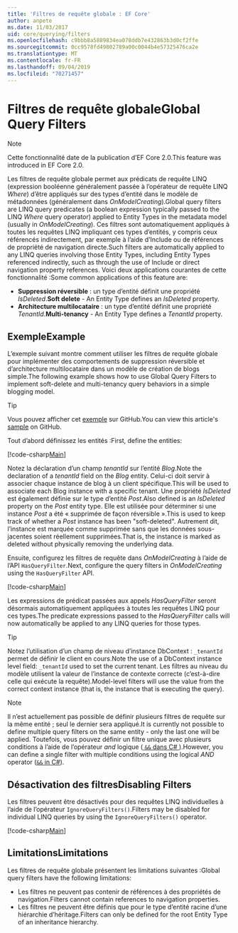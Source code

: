 ```yaml
---
title: 'Filtres de requête globale : EF Core'
author: anpete
ms.date: 11/03/2017
uid: core/querying/filters
ms.openlocfilehash: c9bbb8a5889834ea078ddb7e432863b3d0cf2ffe
ms.sourcegitcommit: 0cc9578fd49802789a00c0044b4e57325476ca2e
ms.translationtype: MT
ms.contentlocale: fr-FR
ms.lasthandoff: 09/04/2019
ms.locfileid: "70271457"
---
```

# <a name="global-query-filters"></a><span data-ttu-id="dbfd2-102">Filtres de requête globale</span><span class="sxs-lookup"><span data-stu-id="dbfd2-102">Global Query Filters</span></span>

> [!NOTE]
> <span data-ttu-id="dbfd2-103">Cette fonctionnalité date de la publication d’EF Core 2.0.</span><span class="sxs-lookup"><span data-stu-id="dbfd2-103">This feature was introduced in EF Core 2.0.</span></span>

<span data-ttu-id="dbfd2-104">Les filtres de requête globale permet aux prédicats de requête LINQ (expression booléenne généralement passée à l’opérateur de requête LINQ *Where*) d’être appliqués sur des types d’entité dans le modèle de métadonnées (généralement dans *OnModelCreating*).</span><span class="sxs-lookup"><span data-stu-id="dbfd2-104">Global query filters are LINQ query predicates (a boolean expression typically passed to the LINQ *Where* query operator) applied to Entity Types in the metadata model (usually in *OnModelCreating*).</span></span> <span data-ttu-id="dbfd2-105">Ces filtres sont automatiquement appliqués à toutes les requêtes LINQ impliquant ces types d’entités, y compris ceux référencés indirectement, par exemple à l’aide d’Include ou de références de propriété de navigation directe.</span><span class="sxs-lookup"><span data-stu-id="dbfd2-105">Such filters are automatically applied to any LINQ queries involving those Entity Types, including Entity Types referenced indirectly, such as through the use of Include or direct navigation property references.</span></span> <span data-ttu-id="dbfd2-106">Voici deux applications courantes de cette fonctionnalité :</span><span class="sxs-lookup"><span data-stu-id="dbfd2-106">Some common applications of this feature are:</span></span>

* <span data-ttu-id="dbfd2-107">**Suppression réversible** : un type d’entité définit une propriété *IsDeleted*.</span><span class="sxs-lookup"><span data-stu-id="dbfd2-107">**Soft delete** - An Entity Type defines an *IsDeleted* property.</span></span>
* <span data-ttu-id="dbfd2-108">**Architecture multilocataire** : un type d’entité définit une propriété *TenantId*.</span><span class="sxs-lookup"><span data-stu-id="dbfd2-108">**Multi-tenancy** - An Entity Type defines a *TenantId* property.</span></span>

## <a name="example"></a><span data-ttu-id="dbfd2-109">Exemple</span><span class="sxs-lookup"><span data-stu-id="dbfd2-109">Example</span></span>

<span data-ttu-id="dbfd2-110">L’exemple suivant montre comment utiliser les filtres de requête globale pour implémenter des comportements de suppression réversible et d’architecture multilocataire dans un modèle de création de blogs simple.</span><span class="sxs-lookup"><span data-stu-id="dbfd2-110">The following example shows how to use Global Query Filters to implement soft-delete and multi-tenancy query behaviors in a simple blogging model.</span></span>

> [!TIP]
> <span data-ttu-id="dbfd2-111">Vous pouvez afficher cet [exemple](https://github.com/aspnet/EntityFramework.Docs/tree/master/samples/core/QueryFilters) sur GitHub.</span><span class="sxs-lookup"><span data-stu-id="dbfd2-111">You can view this article's [sample](https://github.com/aspnet/EntityFramework.Docs/tree/master/samples/core/QueryFilters) on GitHub.</span></span>

<span data-ttu-id="dbfd2-112">Tout d’abord définissez les entités :</span><span class="sxs-lookup"><span data-stu-id="dbfd2-112">First, define the entities:</span></span>

[!code-csharp[Main](../../../samples/core/QueryFilters/Program.cs#Entities)]

<span data-ttu-id="dbfd2-113">Notez la déclaration d’un champ _tenantId_ sur l’entité _Blog_.</span><span class="sxs-lookup"><span data-stu-id="dbfd2-113">Note the declaration of a _tenantId_ field on the _Blog_ entity.</span></span> <span data-ttu-id="dbfd2-114">Celui-ci doit servir à associer chaque instance de blog à un client spécifique.</span><span class="sxs-lookup"><span data-stu-id="dbfd2-114">This will be used to associate each Blog instance with a specific tenant.</span></span> <span data-ttu-id="dbfd2-115">Une propriété _IsDeleted_ est également définie sur le type d’entité _Post_.</span><span class="sxs-lookup"><span data-stu-id="dbfd2-115">Also defined is an _IsDeleted_ property on the _Post_ entity type.</span></span> <span data-ttu-id="dbfd2-116">Elle est utilisée pour déterminer si une instance _Post_ a été « supprimée de façon réversible ».</span><span class="sxs-lookup"><span data-stu-id="dbfd2-116">This is used to keep track of whether a _Post_ instance has been "soft-deleted".</span></span> <span data-ttu-id="dbfd2-117">Autrement dit, l’instance est marquée comme supprimée sans que les données sous-jacentes soient réellement supprimées.</span><span class="sxs-lookup"><span data-stu-id="dbfd2-117">That is, the instance is marked as deleted without physically removing the underlying data.</span></span>

<span data-ttu-id="dbfd2-118">Ensuite, configurez les filtres de requête dans _OnModelCreating_ à l’aide de l’API `HasQueryFilter`.</span><span class="sxs-lookup"><span data-stu-id="dbfd2-118">Next, configure the query filters in _OnModelCreating_ using the `HasQueryFilter` API.</span></span>

[!code-csharp[Main](../../../samples/core/QueryFilters/Program.cs#Configuration)]

<span data-ttu-id="dbfd2-119">Les expressions de prédicat passées aux appels _HasQueryFilter_ seront désormais automatiquement appliquées à toutes les requêtes LINQ pour ces types.</span><span class="sxs-lookup"><span data-stu-id="dbfd2-119">The predicate expressions passed to the _HasQueryFilter_ calls will now automatically be applied to any LINQ queries for those types.</span></span>

> [!TIP]
> <span data-ttu-id="dbfd2-120">Notez l’utilisation d’un champ de niveau d’instance DbContext : `_tenantId` permet de définir le client en cours.</span><span class="sxs-lookup"><span data-stu-id="dbfd2-120">Note the use of a DbContext instance level field: `_tenantId` used to set the current tenant.</span></span> <span data-ttu-id="dbfd2-121">Les filtres au niveau du modèle utilisent la valeur de l’instance de contexte correcte (c’est-à-dire celle qui exécute la requête).</span><span class="sxs-lookup"><span data-stu-id="dbfd2-121">Model-level filters will use the value from the correct context instance (that is, the instance that is executing the query).</span></span>

> [!NOTE]
> <span data-ttu-id="dbfd2-122">Il n’est actuellement pas possible de définir plusieurs filtres de requête sur la même entité ; seul le dernier sera appliqué.</span><span class="sxs-lookup"><span data-stu-id="dbfd2-122">It is currently not possible to define multiple query filters on the same entity - only the last one will be applied.</span></span> <span data-ttu-id="dbfd2-123">Toutefois, vous pouvez définir un filtre unique avec plusieurs conditions à l’aide de l’opérateur _and_ logique ([ `&&` dans C# ](https://docs.microsoft.com/dotnet/csharp/language-reference/operators/boolean-logical-operators#conditional-logical-and-operator-)).</span><span class="sxs-lookup"><span data-stu-id="dbfd2-123">However, you can define a single filter with multiple conditions using the logical _AND_ operator ([`&&` in C#](https://docs.microsoft.com/dotnet/csharp/language-reference/operators/boolean-logical-operators#conditional-logical-and-operator-)).</span></span>

## <a name="disabling-filters"></a><span data-ttu-id="dbfd2-124">Désactivation des filtres</span><span class="sxs-lookup"><span data-stu-id="dbfd2-124">Disabling Filters</span></span>

<span data-ttu-id="dbfd2-125">Les filtres peuvent être désactivés pour des requêtes LINQ individuelles à l’aide de l’opérateur `IgnoreQueryFilters()`.</span><span class="sxs-lookup"><span data-stu-id="dbfd2-125">Filters may be disabled for individual LINQ queries by using the `IgnoreQueryFilters()` operator.</span></span>

[!code-csharp[Main](../../../samples/core/QueryFilters/Program.cs#IgnoreFilters)]

## <a name="limitations"></a><span data-ttu-id="dbfd2-126">Limitations</span><span class="sxs-lookup"><span data-stu-id="dbfd2-126">Limitations</span></span>

<span data-ttu-id="dbfd2-127">Les filtres de requête globale présentent les limitations suivantes :</span><span class="sxs-lookup"><span data-stu-id="dbfd2-127">Global query filters have the following limitations:</span></span>

* <span data-ttu-id="dbfd2-128">Les filtres ne peuvent pas contenir de références à des propriétés de navigation.</span><span class="sxs-lookup"><span data-stu-id="dbfd2-128">Filters cannot contain references to navigation properties.</span></span>
* <span data-ttu-id="dbfd2-129">Les filtres ne peuvent être définis que pour le type d’entité racine d’une hiérarchie d’héritage.</span><span class="sxs-lookup"><span data-stu-id="dbfd2-129">Filters can only be defined for the root Entity Type of an inheritance hierarchy.</span></span>
